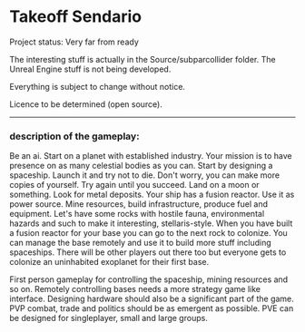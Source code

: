 # Takeoff Sendario

Project status: Very far from ready

The interesting stuff is actually in the Source/subparcollider folder.
The Unreal Engine stuff is not being developed.

Everything is subject to change without notice.

Licence to be determined (open source).

---

### description of the gameplay:

Be an ai.
Start on a planet with established industry.
Your mission is to have presence on as many celestial bodies as you can.
Start by designing a spaceship.
Launch it and try not to die.
Don't worry, you can make more copies of yourself. Try again until you succeed.
Land on a moon or something.
Look for metal deposits.
Your ship has a fusion reactor. Use it as power source.
Mine resources, build infrastructure, produce fuel and equipment.
Let's have some rocks with hostile fauna, environmental hazards and such to make it interesting, stellaris-style.
When you have built a fusion reactor for your base you can go to the next rock to colonize.
You can manage the base remotely and use it to build more stuff including spaceships.
There will be other players out there too but everyone gets to colonize an uninhabited exoplanet for their first base.

First person gameplay for controlling the spaceship, mining resources and so on.
Remotely controlling bases needs a more strategy game like interface.
Designing hardware should also be a significant part of the game.
PVP combat, trade and politics should be as emergent as possible.
PVE can be designed for singleplayer, small and large groups.
